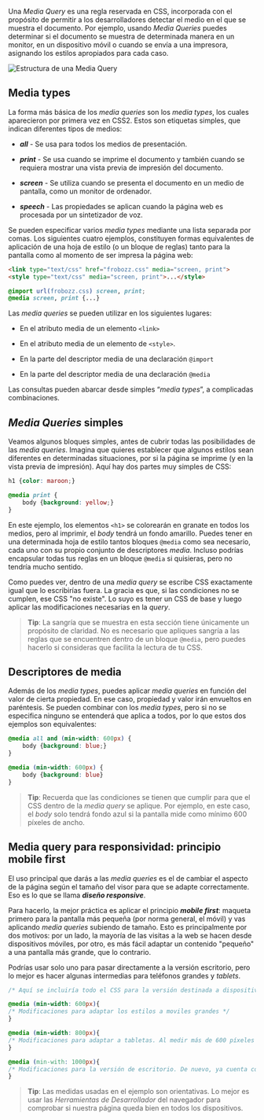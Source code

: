 Una _Media Query_ es una regla reservada en CSS, incorporada con el propósito de permitir a los desarrolladores detectar el medio en el que se muestra el documento. Por ejemplo, usando _Media Queries_ puedes determinar si el documento se muestra de determinada manera en un monitor, en un dispositivo móvil o cuando se envía a una impresora, asignando los estilos apropiados para cada caso.

![Estructura de una Media Query](./images/CSS_media-query_structure.png)

## Media types

La forma más básica de los _media queries_ son los _media types_, los cuales aparecieron por primera vez en CSS2. Estos son etiquetas simples, que indican diferentes tipos de medios:

- **_all_** - Se usa para todos los medios de presentación.
    
- **_print_** - Se usa cuando se imprime el documento y también cuando se requiera mostrar una vista previa de impresión del documento.
    
- **_screen_** - Se utiliza cuando se presenta el documento en un medio de pantalla, como un monitor de ordenador.
    
- **_speech_** - Las propiedades se aplican cuando la página web es procesada por un sintetizador de voz.
    

Se pueden especificar varios _media types_ mediante una lista separada por comas. Los siguientes cuatro ejemplos, constituyen formas equivalentes de aplicación de una hoja de estilo (o un bloque de reglas) tanto para la pantalla como al momento de ser impresa la página web:

```HTML
<link type="text/css" href="frobozz.css" media="screen, print"> 
<style type="text/css" media="screen, print">...</style>
```
	
```CSS
@import url(frobozz.css) screen, print; 
@media screen, print {...}
```

Las _media queries_ se pueden utilizar en los siguientes lugares:

- En el atributo media de un elemento `<link>`
    
- En el atributo media de un elemento de `<style>`.
    
- En la parte del descriptor media de una declaración `@import`
    
- En la parte del descriptor media de una declaración `@media`
    

Las consultas pueden abarcar desde simples “_media types_”, a complicadas combinaciones.

## _Media Queries_ simples

Veamos algunos bloques simples, antes de cubrir todas las posibilidades de las _media queries_. Imagina que quieres establecer que algunos estilos sean diferentes en determinadas situaciones, por si la página se imprime (y en la vista previa de impresión). Aquí hay dos partes muy simples de CSS:

```CSS
h1 {color: maroon;} 

@media print {
    body {background: yellow;} 
}
```

En este ejemplo, los elementos `<h1>` se colorearán en granate en todos los medios, pero al imprimir, el _body_ tendrá un fondo amarillo. Puedes tener en una determinada hoja de estilo tantos bloques `@media` como sea necesario, cada uno con su propio conjunto de descriptores _media_. Incluso podrías encapsular todas tus reglas en un bloque `@media` si quisieras, pero no tendría mucho sentido.

Como puedes ver, dentro de una _media query_ se escribe CSS exactamente igual que lo escribirías fuera. La gracia es que, si las condiciones no se cumplen, ese CSS "no existe". Lo suyo es tener un CSS de base y luego aplicar las modificaciones necesarias en la _query_.

>**Tip**: La sangría que se muestra en esta sección tiene únicamente un propósito de claridad. No es necesario que apliques sangría a las reglas que se encuentren dentro de un bloque `@media`, pero puedes hacerlo si consideras que facilita la lectura de tu CSS.

## Descriptores de media

Además de los _media types_, puedes aplicar _media queries_ en función del valor de cierta propiedad. En ese caso, propiedad y valor irán envueltos en paréntesis. Se pueden combinar con los _media types_, pero si no se especifica ninguno se entenderá que aplica a todos, por lo que estos dos ejemplos son equivalentes:

```CSS
@media all and (min-width: 600px) {
    body {background: blue;}
} 

@media (min-width: 600px) {
    body {background: blue}
}
```

>**Tip**: Recuerda que las condiciones se tienen que cumplir para que el CSS dentro de la _media query_ se aplique. Por ejemplo, en este caso, el _body_ solo tendrá fondo azul si la pantalla mide como mínimo 600 píxeles de ancho.


## Media query para responsividad: principio mobile first

El uso principal que darás a las _media queries_ es el de cambiar el aspecto de la página según el tamaño del visor para que se adapte correctamente. Eso es lo que se llama **_diseño responsive_**.

Para hacerlo, la mejor práctica es aplicar el principio **_mobile first_**: maqueta primero para la pantalla más pequeña (por norma general, el móvil) y vas aplicando _media queries_ subiendo de tamaño. Esto es principalmente por dos motivos: por un lado, la mayoría de las visitas a la web se hacen desde dispositivos móviles, por otro, es más fácil adaptar un contenido "pequeño" a una pantalla más grande, que lo contrario.

Podrías usar solo uno para pasar directamente a la versión escritorio, pero lo mejor es hacer algunas intermedias para teléfonos grandes y _tablets_.

```CSS
/* Aquí se incluiría todo el CSS para la versión destinada a dispositivos móviles de menor tamaño. */

@media (min-width: 600px){
/* Modificaciones para adaptar los estilos a moviles grandes */
}

@media (min-width: 800px){
/* Modificaciones para adaptar a tabletas. Al medir más de 600 píxeles ya cuenta con los cambios del bloque anterior */
}

@media (min-with: 1000px){
/* Modificaciones para la versión de escritorio. De nuevo, ya cuenta con las anteriores */
}
```

>**Tip**: Las medidas usadas en el ejemplo son orientativas. Lo mejor es usar las _Herramientas de Desarrollador_ del navegador para comprobar si nuestra página queda bien en todos los dispositivos.

